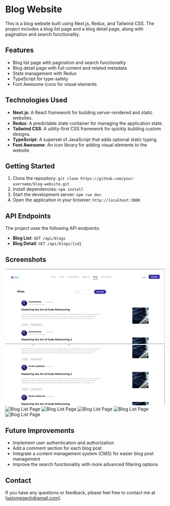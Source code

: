 # Blog Website

This is a blog website built using Next.js, Redux, and Tailwind CSS. The project includes a blog list page and a blog detail page, along with pagination and search functionality.



## Features

- Blog list page with pagination and search functionality
- Blog detail page with full content and related metadata
- State management with Redux
- TypeScript for type-safety
- Font Awesome icons for visual elements

## Technologies Used

- **Next.js**: A React framework for building server-rendered and static websites.
- **Redux**: A predictable state container for managing the application state.
- **Tailwind CSS**: A utility-first CSS framework for quickly building custom designs.
- **TypeScript**: A superset of JavaScript that adds optional static typing.
- **Font Awesome**: An icon library for adding visual elements to the website.

## Getting Started

1. Clone the repository: `git clone https://github.com/your-username/blog-website.git`
2. Install dependencies: `npm install`
3. Start the development server: `npm run dev`
4. Open the application in your browser: `http://localhost:3000`

## API Endpoints

The project uses the following API endpoints:

- **Blog List**: `GET /api/blogs`
- **Blog Detail**: `GET /api/blogs/{id}`

## Screenshots


![Blog List Page](Screenshots/A1.PNG) 
![Blog List Page](Screenshots/A1.5.png) 
![Blog List Page](A2.PNG) 
![Blog List Page](B1.PNG) 
![Blog List Page](B2.PNG) 
![Blog List Page](B3.PNG) 
![Blog List Page](B4.PNG) 


## Future Improvements

- Implement user authentication and authorization
- Add a comment section for each blog post
- Integrate a content management system (CMS) for easier blog post management
- Improve the search functionality with more advanced filtering options

## Contact

If you have any questions or feedback, please feel free to contact me at [selomegech@gmail.com].
